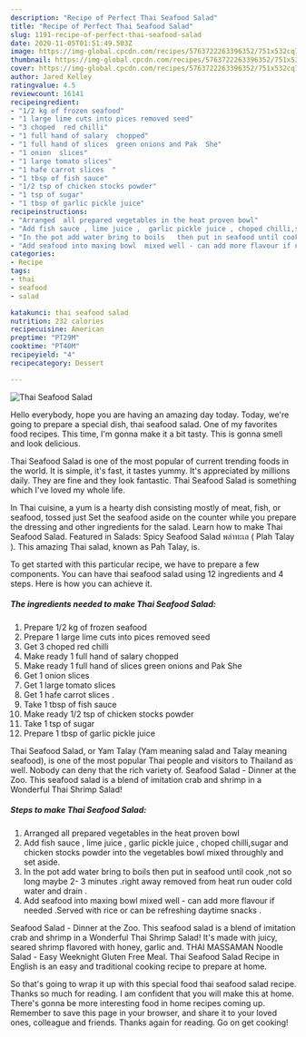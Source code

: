 ```yaml
---
description: "Recipe of Perfect Thai Seafood Salad"
title: "Recipe of Perfect Thai Seafood Salad"
slug: 1191-recipe-of-perfect-thai-seafood-salad
date: 2020-11-05T01:51:49.503Z
image: https://img-global.cpcdn.com/recipes/5763722263396352/751x532cq70/thai-seafood-salad-recipe-main-photo.jpg
thumbnail: https://img-global.cpcdn.com/recipes/5763722263396352/751x532cq70/thai-seafood-salad-recipe-main-photo.jpg
cover: https://img-global.cpcdn.com/recipes/5763722263396352/751x532cq70/thai-seafood-salad-recipe-main-photo.jpg
author: Jared Kelley
ratingvalue: 4.5
reviewcount: 16141
recipeingredient:
- "1/2 kg of frozen seafood"
- "1 large lime cuts into pices removed seed"
- "3 choped  red chilli"
- "1 full hand of salary  chopped"
- "1 full hand of slices  green onions and Pak  She"
- "1 onion  slices"
- "1 large tomato slices"
- "1 hafe carrot slices  "
- "1 tbsp of fish sauce"
- "1/2 tsp of chicken stocks powder"
- "1 tsp of sugar"
- "1 tbsp of garlic pickle juice"
recipeinstructions:
- "Arranged  all prepared vegetables in the heat proven bowl"
- "Add fish sauce , lime juice ,  garlic pickle juice , choped chilli,sugar and chicken stocks powder into the vegetables bowl  mixed throughly and set aside."
- "In the pot add water bring to boils   then put in seafood until cook ,not so long maybe 2- 3 minutes  .right away removed from heat run ouder cold water and  drain ."
- "Add seafood into maxing bowl  mixed well - can add more flavour if needed .Served with rice or can be refreshing daytime snacks ."
categories:
- Recipe
tags:
- thai
- seafood
- salad

katakunci: thai seafood salad 
nutrition: 232 calories
recipecuisine: American
preptime: "PT29M"
cooktime: "PT40M"
recipeyield: "4"
recipecategory: Dessert

---
```



![Thai Seafood Salad](https://img-global.cpcdn.com/recipes/5763722263396352/751x532cq70/thai-seafood-salad-recipe-main-photo.jpg)

Hello everybody, hope you are having an amazing day today. Today, we're going to prepare a special dish, thai seafood salad. One of my favorites food recipes. This time, I'm gonna make it a bit tasty. This is gonna smell and look delicious.

Thai Seafood Salad is one of the most popular of current trending foods in the world. It is simple, it's fast, it tastes yummy. It's appreciated by millions daily. They are fine and they look fantastic. Thai Seafood Salad is something which I've loved my whole life.

In Thai cuisine, a yum is a hearty dish consisting mostly of meat, fish, or seafood, tossed just Set the seafood aside on the counter while you prepare the dressing and other ingredients for the salad. Learn how to make Thai Seafood Salad. Featured in Salads: Spicy Seafood Salad พล่าทะเล ( Plah Talay ). This amazing Thai salad, known as Pah Talay, is.


To get started with this particular recipe, we have to prepare a few components. You can have thai seafood salad using 12 ingredients and 4 steps. Here is how you can achieve it.

<!--inarticleads1-->

##### The ingredients needed to make Thai Seafood Salad:

1. Prepare 1/2 kg of frozen seafood
1. Prepare 1 large lime cuts into pices removed seed
1. Get 3 choped  red chilli
1. Make ready 1 full hand of salary  chopped
1. Make ready 1 full hand of slices  green onions and Pak  She
1. Get 1 onion  slices
1. Get 1 large tomato slices
1. Get 1 hafe carrot slices  .
1. Take 1 tbsp of fish sauce
1. Make ready 1/2 tsp of chicken stocks powder
1. Take 1 tsp of sugar
1. Prepare 1 tbsp of garlic pickle juice


Thai Seafood Salad, or Yam Talay (Yam meaning salad and Talay meaning seafood), is one of the most popular Thai people and visitors to Thailand as well. Nobody can deny that the rich variety of. Seafood Salad - Dinner at the Zoo. This seafood salad is a blend of imitation crab and shrimp in a Wonderful Thai Shrimp Salad! 

<!--inarticleads2-->

##### Steps to make Thai Seafood Salad:

1. Arranged  all prepared vegetables in the heat proven bowl
1. Add fish sauce , lime juice ,  garlic pickle juice , choped chilli,sugar and chicken stocks powder into the vegetables bowl  mixed throughly and set aside.
1. In the pot add water bring to boils   then put in seafood until cook ,not so long maybe 2- 3 minutes  .right away removed from heat run ouder cold water and  drain .
1. Add seafood into maxing bowl  mixed well - can add more flavour if needed .Served with rice or can be refreshing daytime snacks .


Seafood Salad - Dinner at the Zoo. This seafood salad is a blend of imitation crab and shrimp in a Wonderful Thai Shrimp Salad! It&#39;s made with juicy, seared shrimp flavored with honey, garlic and. THAI MASSAMAN Noodle Salad - Easy Weeknight Gluten Free Meal. Thai Seafood Salad Recipe in English is an easy and traditional cooking recipe to prepare at home. 

So that's going to wrap it up with this special food thai seafood salad recipe. Thanks so much for reading. I am confident that you will make this at home. There's gonna be more interesting food in home recipes coming up. Remember to save this page in your browser, and share it to your loved ones, colleague and friends. Thanks again for reading. Go on get cooking!
